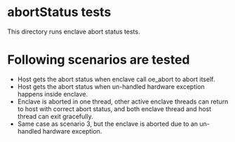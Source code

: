 abortStatus tests
============

This directory runs enclave abort status tests.

# Following scenarios are tested

* Host gets the abort status when enclave call oe_abort to abort itself.
* Host gets the abort status when un-handled hardware exception happens inside 
enclave.
* Enclave is aborted in one thread, other active enclave threads can return to 
host with correct abort status, and both enclave thread and host thread can exit
gracefully.
* Same case as scenario 3, but the enclave is aborted due to an un-handled
hardware exception.
